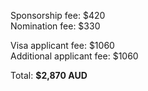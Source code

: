 Sponsorship fee: $420 <br />
Nomination fee: $330 <br />

Visa applicant fee: $1060 <br />
Additional applicant fee: $1060 <br />

Total: **$2,870 AUD**
